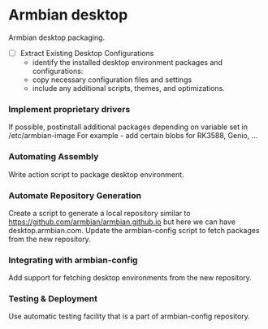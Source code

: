 # Armbian desktop

Armbian desktop packaging.

- [ ] Extract Existing Desktop Configurations
  - identify the installed desktop environment packages and configurations:
  - copy necessary configuration files and settings
  - include any additional scripts, themes, and optimizations.

### Implement proprietary drivers

If possible, postinstall additional packages depending on variable set in /etc/armbian-image For example - add certain blobs for RK3588, Genio, ...

### Automating Assembly

Write action script to package desktop environment.

### Automate Repository Generation

Create a script to generate a local repository similar to https://github.com/armbian/armbian.github.io but here we can have desktop.armbian.com. Update the armbian-config script to fetch packages from the new repository.

### Integrating with armbian-config

Add support for fetching desktop environments from the new repository.

### Testing & Deployment

Use automatic testing facility that is a part of armbian-config repository.
